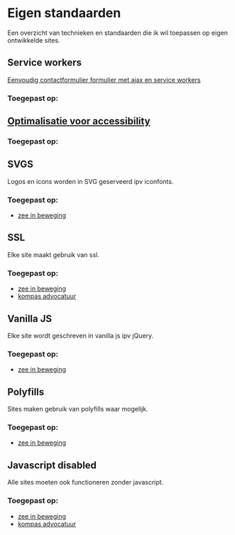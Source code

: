 # Eigen standaarden

Een overzicht van technieken en standaarden die ik wil toepassen op eigen ontwikkelde sites.

## Service workers
[Eenvoudig contactformulier formulier met ajax en service workers](https://justmarkup.com/log/2016/10/enhancing-a-comment-form/)
### Toegepast op:

## [Optimalisatie voor accessibility](https://shop.smashingmagazine.com/products/apps-for-all)
### Toegepast op:

## SVGS
Logos en icons worden in SVG geserveerd ipv iconfonts.
### Toegepast op:
* [zee in beweging](https://zeeinbeweging.nl/)

## SSL
Elke site maakt gebruik van ssl.
### Toegepast op:
* [zee in beweging](https://zeeinbeweging.nl/)
* [kompas advocatuur](http://kompas-advocatuur.nl/)

## Vanilla JS
Elke site wordt geschreven in vanilla js ipv jQuery.
### Toegepast op:
* [zee in beweging](https://zeeinbeweging.nl/)

## Polyfills
Sites maken gebruik van polyfills waar mogelijk.
### Toegepast op:
* [zee in beweging](https://zeeinbeweging.nl/)

## Javascript disabled
Alle sites moeten ook functioneren zonder javascript.
### Toegepast op:
* [zee in beweging](https://zeeinbeweging.nl/)
* [kompas advocatuur](http://kompas-advocatuur.nl/)
